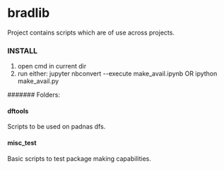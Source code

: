 # bradlib
Project contains scripts which are of use across projects.

### INSTALL
1) open cmd in current dir
2) run either:
jupyter nbconvert --execute make_avail.ipynb
OR
ipython make_avail.py



####### Folders:
#### dftools
Scripts to be used on padnas dfs.

#### misc_test
Basic scripts to test package making capabilities.
